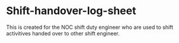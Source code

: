# Shift-handover-log-sheet

This is created for the NOC shift duty engineer who are used to shift activitives handed over to other shift engineer.
